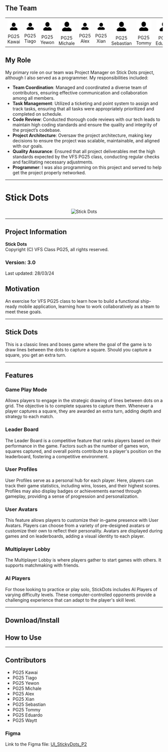 ## The Team
<table align="center">
  <tr>
    <td style="text-align: center;">
      <img src="https://github.com/pg25tommy/StickDots/blob/main/AvatarIcon.png" alt="Kawai" title="PG25 Kawai" width="50"><br>PG25 Kawai
    </td>
    <td style="text-align: center;">
      <img src="https://github.com/pg25tommy/StickDots/blob/main/AvatarIcon.png" alt="Tiago" title="PG25 Tiago" width="50"><br>PG25 Tiago
    </td>
    <td style="text-align: center;">
      <img src="https://github.com/pg25tommy/StickDots/blob/main/AvatarIcon.png" alt="Yewon" title="PG25 Yewon" width="50"><br>PG25 Yewon
    </td>
    <td style="text-align: center;">
      <img src="https://github.com/pg25tommy/StickDots/blob/main/AvatarIcon.png" alt="Michale" title="PG25 Michale" width="50"><br>PG25 Michale
    </td>
    <td style="text-align: center;">
      <img src="https://github.com/pg25tommy/StickDots/blob/main/AvatarIcon.png" alt="Alex" title="PG25 Alex" width="50"><br>PG25 Alex
    </td>
    <td style="text-align: center;">
      <img src="https://github.com/pg25tommy/StickDots/blob/main/AvatarIcon.png" alt="Xian" title="PG25 Xian" width="50"><br>PG25 Xian
    </td>
    <td style="text-align: center;">
      <img src="https://github.com/pg25tommy/StickDots/blob/main/AvatarIcon.png" alt="Sebastian" title="PG25 Sebastian" width="50"><br>PG25 Sebastian
    </td>
    <td style="text-align: center;">
      <img src="https://github.com/pg25tommy/StickDots/blob/main/AvatarIcon.png" alt="Tommy" title="PG25 Tommy" width="50"><br>PG25 Tommy
    </td>
    <td style="text-align: center;">
      <img src="https://github.com/pg25tommy/StickDots/blob/main/AvatarIcon.png" alt="Eduardo" title="PG25 Eduardo" width="50"><br>PG25 Eduardo
    </td>
    <td style="text-align: center;">
      <img src="https://github.com/pg25tommy/StickDots/blob/main/AvatarIcon.png" alt="Waytt" title="PG25 Waytt" width="50"><br>PG25 Waytt
    </td>
  </tr>
</table>

## My Role 
My primary role on our team was Project Manager on Stick Dots project, although I also served as a programmer. My responsibilities included:

- **Team Coordination**: Managed and coordinated a diverse team of contributors, ensuring effective communication and collaboration among all members.
- **Task Management**: Utilized a  ticketing and point system to assign and track tasks, ensuring that all tasks were appropriately prioritized and completed on schedule.
- **Code Review**: Conducted thorough code reviews with our tech leads to maintain high coding standards and ensure the quality and integrity of the project’s codebase.
- **Project Architecture**: Oversaw the project architecture, making key decisions to ensure the project was scalable, maintainable, and aligned with our goals.
- **Quality Assurance**: Ensured that all project deliverables met the high standards expected by the VFS PG25 class, conducting regular checks and facilitating necessary adjustments.
- **Programmer**: I was also programming on this project and served to help get the project properly networked.

---------------------------------------
# Stick Dots
<p align="center">
  <img src="https://github.com/AmirJahan/StickDots/assets/144267739/b79e403e-481b-4c33-afb2-d378986c6d0c" width="350" title="Stick Dots">
</p>

---------------------------------------

## Project Information
**Stick Dots**  
Copyright (C) VFS Class PG25, all rights reserved.

### Version: 3.0  
Last updated: 28/03/24

## Motivation
An exercise for VFS PG25 class to learn how to build a functional ship-ready mobile application, learning how to work collaboratively as a team to meet these goals.

---------------------------------------

## Stick Dots
This is a classic lines and boxes game where the goal of the game is to draw lines between the dots to capture a square. Should you capture a square, you get an extra turn.

---------------------------------------

## Features

### Game Play Mode
Allows players to engage in the strategic drawing of lines between dots on a grid. The objective is to complete squares to capture them. Whenever a player captures a square, they are awarded an extra turn, adding depth and strategy to each match.

### Leader Board
The Leader Board is a competitive feature that ranks players based on their performance in the game. Factors such as the number of games won, squares captured, and overall points contribute to a player's position on the leaderboard, fostering a competitive environment.

### User Profiles
User Profiles serve as a personal hub for each player. Here, players can track their game statistics, including wins, losses, and their highest scores. Profiles may also display badges or achievements earned through gameplay, providing a sense of progression and personalization.

### User Avatars
This feature allows players to customize their in-game presence with User Avatars. Players can choose from a variety of pre-designed avatars or customize their own to reflect their personality. Avatars are displayed during games and on leaderboards, adding a visual identity to each player.

### Multiplayer Lobby
The Multiplayer Lobby is where players gather to start games with others. It supports matchmaking with friends.

### AI Players
For those looking to practice or play solo, StickDots includes AI Players of varying difficulty levels. These computer-controlled opponents provide a challenging experience that can adapt to the player's skill level.

---------------------------------------

## Download/Install
<to be updated>

## How to Use
<to be updated>

---------------------------------------

## Contributors
- PG25 Kawai
- PG25 Tiago
- PG25 Yewon
- PG25 Michale
- PG25 Alex
- PG25 Xian
- PG25 Sebastian
- PG25 Tommy
- PG25 Eduardo
- PG25 Waytt

### Figma
Link to the Figma file: [UI_StickyDots_P2](https://www.figma.com/file/5BnQwmUGuFslWMUXtnEFzi/UI_StickyDots_P2?type=design&node-id=0-1&mode=design&t=rxF1BKk4tvJ7O5UA-0)
